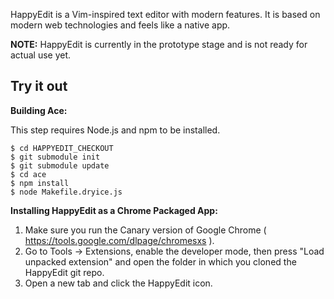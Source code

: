 HappyEdit is a Vim-inspired text editor with modern features. It is based on modern web technologies and feels like a native app.

**NOTE:** HappyEdit is currently in the prototype stage and is not ready for actual use yet.

Try it out
----------

**Building Ace:**

This step requires Node.js and npm to be installed.

```
$ cd HAPPYEDIT_CHECKOUT
$ git submodule init
$ git submodule update
$ cd ace
$ npm install
$ node Makefile.dryice.js
```

**Installing HappyEdit as a Chrome Packaged App:**

1. Make sure you run the Canary version of Google Chrome ( https://tools.google.com/dlpage/chromesxs ).
2. Go to Tools -> Extensions, enable the developer mode, then press "Load unpacked extension" and open the folder in which you cloned the HappyEdit git repo.
3. Open a new tab and click the HappyEdit icon.
